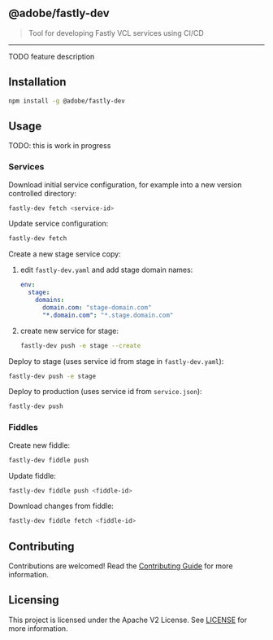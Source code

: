 ## @adobe/fastly-dev

> Tool for developing Fastly VCL services using CI/CD
---

TODO feature description

## Installation

```sh
npm install -g @adobe/fastly-dev
```

## Usage

TODO: this is work in progress

### Services

Download initial service configuration, for example into a new version controlled directory:

```sh
fastly-dev fetch <service-id>
```

Update service configuration:

```sh
fastly-dev fetch
```

Create a new stage service copy:

1. edit `fastly-dev.yaml` and add stage domain names:
   ```yaml
   env:
     stage:
       domains:
         domain.com: "stage-domain.com"
         "*.domain.com": "*.stage.domain.com"
   ```
2. create new service for stage:
   ```sh
   fastly-dev push -e stage --create
   ```

Deploy to stage (uses service id from stage in `fastly-dev.yaml`):

```sh
fastly-dev push -e stage
```

Deploy to production (uses service id from `service.json`):

```sh
fastly-dev push
```

### Fiddles

Create new fiddle:

```sh
fastly-dev fiddle push
```

Update fiddle:
```sh
fastly-dev fiddle push <fiddle-id>
```

Download changes from fiddle:

```sh
fastly-dev fiddle fetch <fiddle-id>
```


## Contributing
Contributions are welcomed! Read the [Contributing Guide](./.github/CONTRIBUTING.md) for more information.

## Licensing
This project is licensed under the Apache V2 License. See [LICENSE](LICENSE) for more information.
